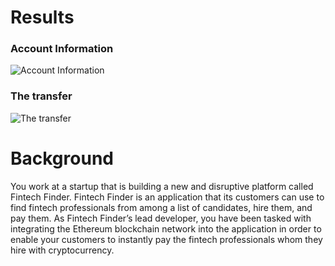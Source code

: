 # Results
### Account Information
![Account Information](Images/Ganache_account_0.png)
### The transfer
![The transfer](Images/Ganache_transfer.png)

# Background

You work at a startup that is building a new and disruptive platform called Fintech Finder. Fintech Finder is an application that its customers can use to find fintech professionals from among a list of candidates, hire them, and pay them. As Fintech Finder’s lead developer, you have been tasked with integrating the Ethereum blockchain network into the application in order to enable your customers to instantly pay the fintech professionals whom they hire with cryptocurrency.
